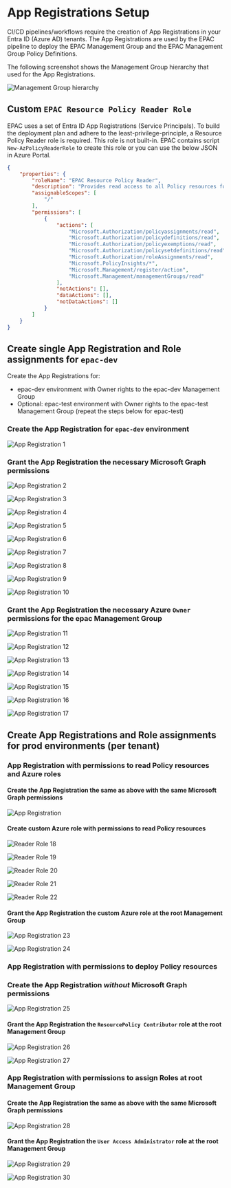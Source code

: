 # App Registrations Setup

CI/CD pipelines/workflows require the creation of App Registrations in your Entra ID (Azure AD) tenants. The App Registrations are used by the EPAC pipeline to deploy the EPAC Management Group and the EPAC Management Group Policy Definitions.

The following screenshot shows the Management Group hierarchy that used for the App Registrations.

![Management Group hierarchy](Images/ci-cd-mg.png)

## Custom `EPAC Resource Policy Reader Role`

EPAC uses a set of Entra ID App Registrations (Service Principals). To build the deployment plan and adhere to the least-privilege-principle, a Resource Policy Reader role is required. This role is not built-in. EPAC contains script `New-AzPolicyReaderRole` to create this role or you can use the below JSON in Azure Portal.

```json
{
    "properties": {
        "roleName": "EPAC Resource Policy Reader",
        "description": "Provides read access to all Policy resources for the purpose of planning the EPAC deployments.",
        "assignableScopes": [
            "/"
        ],
        "permissions": [
            {
                "actions": [
                    "Microsoft.Authorization/policyassignments/read",
                    "Microsoft.Authorization/policydefinitions/read",
                    "Microsoft.Authorization/policyexemptions/read",
                    "Microsoft.Authorization/policysetdefinitions/read",
                    "Microsoft.Authorization/roleAssignments/read",
                    "Microsoft.PolicyInsights/*",
                    "Microsoft.Management/register/action",
                    "Microsoft.Management/managementGroups/read"
                ],
                "notActions": [],
                "dataActions": [],
                "notDataActions": []
            }
        ]
    }
}
```

## Create single App Registration and Role assignments for `epac-dev`

Create the App Registrations for:

- epac-dev environment with Owner rights to the epac-dev Management Group
- Optional: epac-test environment with Owner rights to the epac-test Management Group (repeat the steps below for epac-test)

### Create the App Registration for `epac-dev` environment

![App Registration 1](Images/ci-cd-app-reg-perm-1.png)

### Grant the App Registration the necessary Microsoft Graph permissions

![App Registration 2](Images/ci-cd-app-reg-perm-2.png)

![App Registration 3](Images/ci-cd-app-reg-perm-3.png)

![App Registration 4](Images/ci-cd-app-reg-perm-4.png)

![App Registration 5](Images/ci-cd-app-reg-perm-5.png)

![App Registration 6](Images/ci-cd-app-reg-perm-6.png)

![App Registration 7](Images/ci-cd-app-reg-perm-7.png)

![App Registration 8](Images/ci-cd-app-reg-perm-8.png)

![App Registration 9](Images/ci-cd-app-reg-perm-9.png)

![App Registration 10](Images/ci-cd-app-reg-perm-a.png)

### Grant the App Registration the necessary Azure `Owner` permissions for the epac Management Group

![App Registration 11](Images/ci-cd-app-reg-perm-b.png)

![App Registration 12](Images/ci-cd-app-reg-perm-c.png)

![App Registration 13](Images/ci-cd-app-reg-perm-d1.png)

![App Registration 14](Images/ci-cd-app-reg-perm-d2.png)

![App Registration 15](Images/ci-cd-app-reg-perm-d3.png)

![App Registration 16](Images/ci-cd-app-reg-perm-d4.png)

![App Registration 17](Images/ci-cd-app-reg-perm-d5.png)

## Create App Registrations and Role assignments for prod environments (per tenant)

### App Registration  with permissions to read Policy resources and Azure roles

#### Create the App Registration the same as above with the same Microsoft Graph permissions

![App Registration](Images/ci-cd-app-reg-root-reader.png)

#### Create custom Azure role with permissions to read Policy resources

![Reader Role 18](Images/ci-cd-role-policy-reader-1.png)

![Reader Role 19](Images/ci-cd-role-policy-reader-2.png)

![Reader Role 20](Images/ci-cd-role-policy-reader-3.png)

![Reader Role 21](Images/ci-cd-role-policy-reader-4.png)

![Reader Role 22](Images/ci-cd-role-policy-reader-5.png)

#### Grant the App Registration the custom Azure role at the root Management Group

![App Registration 23](Images/ci-cd-app-reg-root-reader-perm-1.png)

![App Registration 24](Images/ci-cd-app-reg-root-reader-perm-2.png)

### App Registration with permissions to deploy Policy resources

### Create the App Registration ***without*** Microsoft Graph permissions

![App Registration 25](Images/ci-cd-app-reg-root-contributor.png)

#### Grant the App Registration the `ResourcePolicy Contributor` role at the root Management Group

![App Registration 26](Images/ci-cd-app-reg-root-contributor-perm-1.png)

![App Registration 27](Images/ci-cd-app-reg-root-contributor-perm-2.png)

### App Registration with permissions to assign Roles at root Management Group

#### Create the App Registration the same as above with the same Microsoft Graph permissions

![App Registration 28](Images/ci-cd-app-reg-root-roles.png)

#### Grant the App Registration the `User Access Administrator` role at the root Management Group

![App Registration 29](Images/ci-cd-app-reg-root-role-assignments-perm-1.png)

![App Registration 30](Images/ci-cd-app-reg-root-role-assignments-perm-2.png)
